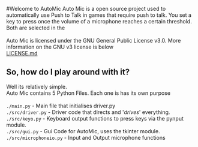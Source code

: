 #Welcome to AutoMic
Auto Mic is a open source project used to automatically use Push to Talk in games that require push to talk. You set a 
key to press once the volume of a microphone reaches a certain threshold. Both are selected in the 
<br>
<br>
Auto Mic is licensed under the GNU General Public License v3.0. More information on the GNU v3 license is 
below<br>
[LICENSE.md](./LICENSE.md)
<br>
## So, how do I play around with it?

Well its relatively simple.
<br>
Auto Mic contains 5 Python Files. Each one is has its own purpose <br> 
<br>
`./main.py` - Main file that initialises driver.py <br>
`./src/driver.py` - Driver code that directs and '_drives_' everything. <br>
`./src/keyo.py` - Keyboard output functions to press keys via the pynput module. <br>
`./src/gui.py` - Gui Code for AutoMic, uses the tkinter module. <br>
`./src/microphoneio.py` - Input and Output microphone functions
